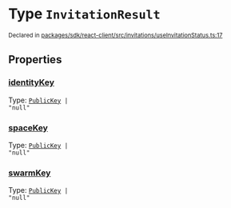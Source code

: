 # Type `InvitationResult`
<sub>Declared in [packages/sdk/react-client/src/invitations/useInvitationStatus.ts:17](https://github.com/dxos/dxos/blob/main/packages/sdk/react-client/src/invitations/useInvitationStatus.ts#L17)</sub>





## Properties
### [identityKey](https://github.com/dxos/dxos/blob/main/packages/sdk/react-client/src/invitations/useInvitationStatus.ts#L19)
Type: <code>[PublicKey](/api/@dxos/react-client/classes/PublicKey) | "null"</code>


### [spaceKey](https://github.com/dxos/dxos/blob/main/packages/sdk/react-client/src/invitations/useInvitationStatus.ts#L18)
Type: <code>[PublicKey](/api/@dxos/react-client/classes/PublicKey) | "null"</code>


### [swarmKey](https://github.com/dxos/dxos/blob/main/packages/sdk/react-client/src/invitations/useInvitationStatus.ts#L20)
Type: <code>[PublicKey](/api/@dxos/react-client/classes/PublicKey) | "null"</code>
